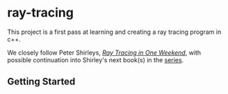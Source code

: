 ﻿# ray-tracing

This project is a first pass at learning and creating a ray tracing program in c++.

We closely follow Peter Shirleys, [*Ray Tracing in One Weekend*](https://raytracing.github.io/books/RayTracingInOneWeekend.html), with
possible continuation into Shirley's next book(s) in the [series](https://raytracing.github.io/).

## Getting Started
